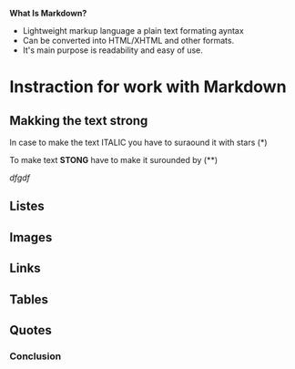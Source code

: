 __What Is Markdown?__

* Lightweight markup language a plain text formating ayntax
* Can be converted into HTML/XHTML and other formats.
* It's main purpose is readability and easy of use.

# Instraction for work with Markdown

## Makking the text strong 

In case to make the text ITALIC  you have to suraound it with stars (*)

To make text **STONG** have to make it surounded by (**)
 

*dfgdf* 


## Listes 

## Images

## Links

## Tables 

## Quotes 

### Conclusion 
